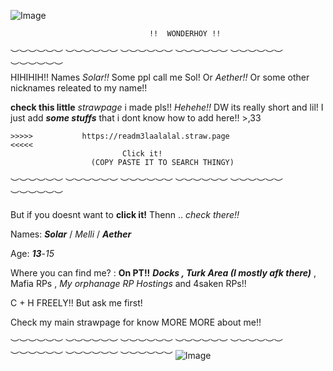 ![Image](https://github.com/user-attachments/assets/9eaa0e61-80d1-445d-895e-d3a388a96942)   
    
                                   !!  WONDERHOY !!
︶︶︶︶︶︶ ︶︶︶︶︶︶ ︶︶︶︶︶︶ ︶︶︶︶︶︶ ︶︶︶︶︶︶ ︶︶︶︶︶︶  
HIHIHIH!! Names _Solar!!_ 
Some ppl call me Sol! Or _Aether!!_ Or some other nicknames releated to my name!!

**check this little** _strawpage_ i made pls!! _Hehehe!!_ DW its really short and lil! I just add _**some stuffs**_ that i dont know how to add here!! >,33

    >>>>>           https://readm3laalalal.straw.page                       <<<<<
                             Click it!
                      (COPY PASTE IT TO SEARCH THINGY)

 ︶︶︶︶︶︶ ︶︶︶︶︶︶ ︶︶︶︶︶︶ ︶︶︶︶︶︶ ︶︶︶︶︶︶ ︶︶︶︶︶︶

But if you doesnt want to **click it!** Thenn .. _check there!!_

Names: **_Solar_** / _Melli_ / **_Aether_**

Age: _**13**_-_15_

Where you can find me? : **On PT!!** **_Docks , Turk Area (I mostly afk there)_** , Mafia RPs , _My orphanage RP Hostings_ and 4saken RPs!!
  
   C + H FREELY!! But ask me first!

 Check my main strawpage for know MORE MORE about me!!

︶︶︶︶︶︶ ︶︶︶︶︶︶ ︶︶︶︶︶︶ ︶︶︶︶︶︶ ︶︶︶︶︶︶ ︶︶︶︶︶︶ ︶︶︶︶︶︶ ︶︶︶︶︶︶ 
![Image](https://github.com/user-attachments/assets/db31797d-aa75-4978-9888-b72a6e3b01ca)
